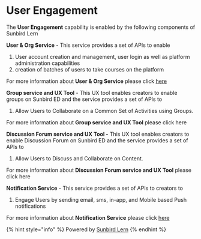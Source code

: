 # User Engagement

The **User Engagement** capability is enabled by the following components of Sunbird Lern

**User & Org Service** - This service provides a set of APIs to enable&#x20;

1. User account creation and management, user login as well as platform administration capabilities
2. creation of batches of users to take courses on the platform

For more information about **User & Org Service** please click [here](http://127.0.0.1:5000/s/4ZKyfmmhMWpPkD6iYvKF/learn/product-and-developer-guide/user-and-org-service)

**Group service and UX Tool** - This UX tool enables creators to enable groups on Sunbird ED and the service provides a set of APIs to

1. Allow Users to Collaborate on a Common Set of Activities using Groups.

For more information about **Group service and UX Tool** please click here

**Discussion Forum service and UX Tool -** This UX tool enables creators to enable Discussion Forum on Sunbird ED and the service provides a set of APIs to

1. Allow Users to Discuss and Collaborate on Content.

For more information about **Discussion Forum service and UX Tool** please click here

**Notification Service** - This service provides a set of APIs to creators to&#x20;

1. Engage Users by sending email, sms, in-app, and Mobile based Push notifications

For more information about **Notification Service** please click [here](http://127.0.0.1:5000/s/4ZKyfmmhMWpPkD6iYvKF/learn/product-and-developer-guide/notification-service)

{% hint style="info" %}
Powered by [Sunbird Lern](http://127.0.0.1:5000/o/-Mi9QwJlsfb7xuxTBc0J/s/4ZKyfmmhMWpPkD6iYvKF/ "mention")
{% endhint %}
